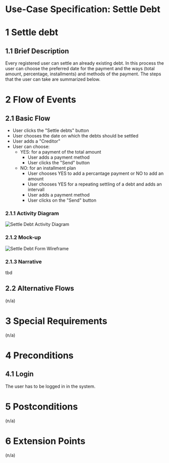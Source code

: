 # Use-Case Specification: Settle Debt

# 1 Settle debt

## 1.1 Brief Description
Every registered user can settle an already existing debt. In this process the user can choose the preferred date for the payment and the ways (total amount, percentage, installments) and methods of the payment.  The steps that the user can take are summarized below.

# 2 Flow of Events
## 2.1 Basic Flow
- User clicks the "Settle debts" button
- User chooses the date on which the debts should be settled
- User adds a "Creditor"
- User can choose:
    - YES: for a payment of the total amount
        - User adds a payment method
        - User clicks the "Send" button
    - NO: for an installment plan
        - User chooses YES to add a percantage payment or NO to add an amount
        - User chooses YES for a repeating settling of a debt and adds an intervall
        - User adds a payment method
        - User clicks on the "Send" button
         

### 2.1.1 Activity Diagram
![Settle Debt Activity Diagram](https://drive.google.com/file/d/1OZ6hb4l8F73X_CataX6k-0ZrXDKe_JKk/view?usp=sharing)

### 2.1.2 Mock-up
![Settle Debt Form Wireframe]()

### 2.1.3 Narrative
tbd

## 2.2 Alternative Flows
(n/a)

# 3 Special Requirements
(n/a)

# 4 Preconditions
## 4.1 Login
The user has to be logged in in the system.

# 5 Postconditions
(n/a)
 
# 6 Extension Points
(n/a)